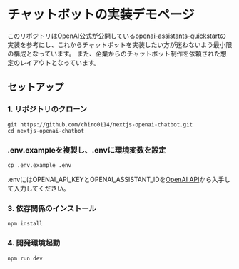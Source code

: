
# チャットボットの実装デモページ

このリポジトリはOpenAI公式が公開している[openai-assistants-quickstart](
https://github.com/openai/openai-assistants-quickstart)の実装を参考にし、これからチャットボットを実装したい方が迷わないよう最小限の構成となっています。
また、企業からのチャットボット制作を依頼された想定のレイアウトとなっています。


## セットアップ

### 1.  リポジトリのクローン

```shell
git https://github.com/chiro0114/nextjs-openai-chatbot.git
cd nextjs-openai-chatbot
```

### .env.exampleを複製し、.envに環境変数を設定

```shell
cp .env.example .env
```

.envにはOPENAI_API_KEYとOPENAI_ASSISTANT_IDを[OpenAI API](https://platform.openai.com/)から入手して入力してください。


### 3. 依存関係のインストール

```shell
npm install
```

### 4. 開発環境起動

```shell
npm run dev
```

